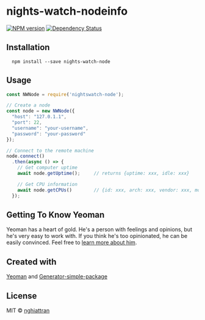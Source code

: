 # nights-watch-nodeinfo

[![NPM version][npm-image]][npm-url] [![Dependency Status][daviddm-image]][daviddm-url]
## Installation

```
  npm install --save nights-watch-node
```

## Usage

```js
const NWNode = require('nightswatch-node');

// Create a node
const node = new NWNode({
  "host": "127.0.1.1",
  "port": 22,
  "username": "your-username",
  "password": "your-password"
});

// Connect to the remote machine
node.connect()
  .then(async () => {
    // Get computer uptime
    await node.getUptime();     // returns {uptime: xxx, idle: xxx}

    // Get CPU information
    await node.getCPUs()        // {id: xxx, arch: xxx, vendor: xxx, modelName: xxx}
  });
```

## Getting To Know Yeoman

Yeoman has a heart of gold. He&#39;s a person with feelings and opinions, but he&#39;s very easy to work with. If you think he&#39;s too opinionated, he can be easily convinced. Feel free to [learn more about him](http://yeoman.io/).

## Created with
[Yeoman](https://npmjs.org/package/yo) and [Generator-simple-package](https://npmjs.org/package/generator-simple-package)

## License
MIT © [nghiattran]()

[npm-image]: https://badge.fury.io/js/nights-watch-nodeinfo.svg
[npm-url]: https://npmjs.org/package/nights-watch-nodeinfo
[travis-image]: https://travis-ci.org/nghiattran/nights-watch-nodeinfo.svg?branch=master
[travis-url]: https://travis-ci.org/nghiattran/nights-watch-nodeinfo
[daviddm-image]: https://david-dm.org/nghiattran/nights-watch-nodeinfo.svg?theme=shields.io
[daviddm-url]: https://david-dm.org/nghiattran/nights-watch-nodeinfo
[coveralls-image]: https://coveralls.io/repos/nghiattran/nights-watch-nodeinfo/badge.svg
[coveralls-url]: https://coveralls.io/github/nghiattran/nights-watch-nodeinfo
